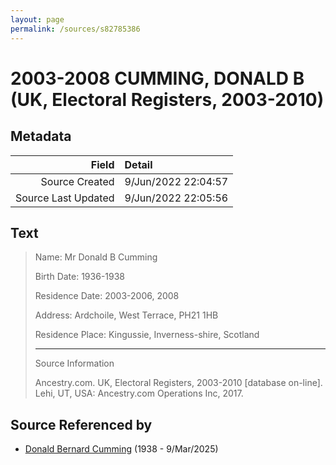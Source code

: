 ```yaml
---
layout: page
permalink: /sources/s82785386
---
```


# 2003-2008 CUMMING, DONALD B (UK, Electoral Registers, 2003-2010)

## Metadata

Field | Detail
---:|:---
Source Created | 9/Jun/2022 22:04:57
Source Last Updated | 9/Jun/2022 22:05:56

## Text

> Name: Mr Donald B Cumming
>
> Birth Date: 1936-1938
>
> Residence Date: 2003-2006, 2008
>
> Address: Ardchoile, West Terrace, PH21 1HB
>
> Residence Place: Kingussie, Inverness-shire, Scotland
>
> ---
>
> Source Information
>
> Ancestry.com. UK, Electoral Registers, 2003-2010 [database on-line]. Lehi, UT, USA: Ancestry.com Operations Inc, 2017.
>

## Source Referenced by

* [Donald Bernard Cumming](../people/@88821212@-donald-bernard-cumming-b1938-d2025-3-9.md) (1938 - 9/Mar/2025)
